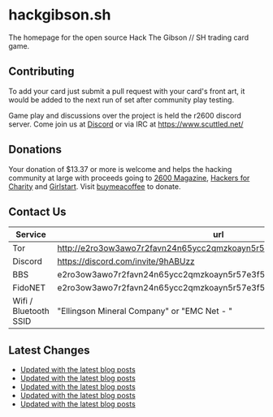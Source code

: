 # hackgibson.sh
The homepage for the open source Hack The Gibson // SH trading card game.


## Contributing

To add your card just submit a pull request with your card's front art, it would be added to the next run of set after community play testing.

Game play and discussions over the project is held the r2600 discord server. Come join us at [Discord](https://discord.com/invite/9hABUzz) or via IRC at https://www.scuttled.net/


## Donations

Your donation of $13.37 or more is welcome and helps the hacking community at large with proceeds going to [2600 Magazine](https://2600.com/), [Hackers for Charity](https://hackersforcharity.org) and [Girlstart](https://girlstart.org).  Visit [buymeacoffee](https://www.buymeacoffee.com/hackgibson.sh) to donate.


## Contact Us

Service | url
-|-
Tor | http://e2ro3ow3awo7r2favn24n65ycc2qmzkoayn5r57e3f56nvjwdcgg32ad.onion
Discord | https://discord.com/invite/9hABUzz
BBS | e2ro3ow3awo7r2favn24n65ycc2qmzkoayn5r57e3f56nvjwdcgg32ad.onion:23
FidoNET | e2ro3ow3awo7r2favn24n65ycc2qmzkoayn5r57e3f56nvjwdcgg32ad.onion:24554
Wifi / Bluetooth SSID | "Ellingson Mineral Company" or "EMC Net - <fidonet address>"

## Latest Changes
<!-- BLOG-POST-LIST:START -->
- [Updated with the latest blog posts](https://github.com/DFW2600/hackgibson.sh/commit/a6e10bee8219d1d025380710841fb7015d06f5ef)
- [Updated with the latest blog posts](https://github.com/DFW2600/hackgibson.sh/commit/cc7625353a54393295108e115e7858f3053dd3c1)
- [Updated with the latest blog posts](https://github.com/DFW2600/hackgibson.sh/commit/9803cae68e3f70ecf0ecca5e95b37b423c2a3b2c)
- [Updated with the latest blog posts](https://github.com/DFW2600/hackgibson.sh/commit/4156e66d940809a662d16c47bbabf6c0a16cf20e)
- [Updated with the latest blog posts](https://github.com/DFW2600/hackgibson.sh/commit/2a6b0415ad62131a50a9aae4e1fd8924a9737dd6)
<!-- BLOG-POST-LIST:END -->
